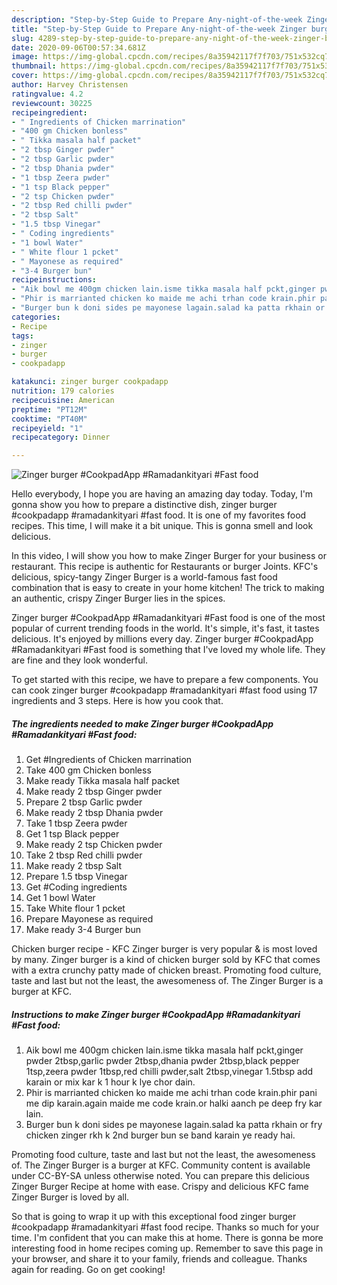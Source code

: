 ```yaml
---
description: "Step-by-Step Guide to Prepare Any-night-of-the-week Zinger burger #CookpadApp #Ramadankityari #Fast food"
title: "Step-by-Step Guide to Prepare Any-night-of-the-week Zinger burger #CookpadApp #Ramadankityari #Fast food"
slug: 4289-step-by-step-guide-to-prepare-any-night-of-the-week-zinger-burger-cookpadapp-ramadankityari-fast-food
date: 2020-09-06T00:57:34.681Z
image: https://img-global.cpcdn.com/recipes/8a35942117f7f703/751x532cq70/zinger-burger-cookpadapp-ramadankityari-fast-food-recipe-main-photo.jpg
thumbnail: https://img-global.cpcdn.com/recipes/8a35942117f7f703/751x532cq70/zinger-burger-cookpadapp-ramadankityari-fast-food-recipe-main-photo.jpg
cover: https://img-global.cpcdn.com/recipes/8a35942117f7f703/751x532cq70/zinger-burger-cookpadapp-ramadankityari-fast-food-recipe-main-photo.jpg
author: Harvey Christensen
ratingvalue: 4.2
reviewcount: 30225
recipeingredient:
- " Ingredients of Chicken marrination"
- "400 gm Chicken bonless"
- " Tikka masala half packet"
- "2 tbsp Ginger pwder"
- "2 tbsp Garlic pwder"
- "2 tbsp Dhania pwder"
- "1 tbsp Zeera pwder"
- "1 tsp Black pepper"
- "2 tsp Chicken pwder"
- "2 tbsp Red chilli pwder"
- "2 tbsp Salt"
- "1.5 tbsp Vinegar"
- " Coding ingredients"
- "1 bowl Water"
- " White flour 1 pcket"
- " Mayonese as required"
- "3-4 Burger bun"
recipeinstructions:
- "Aik bowl me 400gm chicken lain.isme tikka masala half pckt,ginger pwder 2tbsp,garlic pwder 2tbsp,dhania pwder 2tbsp,black pepper 1tsp,zeera pwder 1tbsp,red chilli pwder,salt 2tbsp,vinegar 1.5tbsp add karain or mix kar k 1 hour k lye chor dain."
- "Phir is marrianted chicken ko maide me achi trhan code krain.phir pani me dip karain.again maide me code krain.or halki aanch pe deep fry kar lain."
- "Burger bun k doni sides pe mayonese lagain.salad ka patta rkhain or fry chicken zinger rkh k 2nd burger bun se band karain ye ready hai."
categories:
- Recipe
tags:
- zinger
- burger
- cookpadapp

katakunci: zinger burger cookpadapp 
nutrition: 179 calories
recipecuisine: American
preptime: "PT12M"
cooktime: "PT40M"
recipeyield: "1"
recipecategory: Dinner

---
```



![Zinger burger #CookpadApp #Ramadankityari #Fast food](https://img-global.cpcdn.com/recipes/8a35942117f7f703/751x532cq70/zinger-burger-cookpadapp-ramadankityari-fast-food-recipe-main-photo.jpg)

Hello everybody, I hope you are having an amazing day today. Today, I'm gonna show you how to prepare a distinctive dish, zinger burger #cookpadapp #ramadankityari #fast food. It is one of my favorites food recipes. This time, I will make it a bit unique. This is gonna smell and look delicious.

In this video, I will show you how to make Zinger Burger for your business or restaurant. This recipe is authentic for Restaurants or burger Joints. KFC&#39;s delicious, spicy-tangy Zinger Burger is a world-famous fast food combination that is easy to create in your home kitchen! The trick to making an authentic, crispy Zinger Burger lies in the spices.

Zinger burger #CookpadApp #Ramadankityari #Fast food is one of the most popular of current trending foods in the world. It's simple, it's fast, it tastes delicious. It's enjoyed by millions every day. Zinger burger #CookpadApp #Ramadankityari #Fast food is something that I've loved my whole life. They are fine and they look wonderful.


To get started with this recipe, we have to prepare a few components. You can cook zinger burger #cookpadapp #ramadankityari #fast food using 17 ingredients and 3 steps. Here is how you cook that.

<!--inarticleads1-->

##### The ingredients needed to make Zinger burger #CookpadApp #Ramadankityari #Fast food:

1. Get  #Ingredients of Chicken marrination
1. Take 400 gm Chicken bonless
1. Make ready  Tikka masala half packet
1. Make ready 2 tbsp Ginger pwder
1. Prepare 2 tbsp Garlic pwder
1. Make ready 2 tbsp Dhania pwder
1. Take 1 tbsp Zeera pwder
1. Get 1 tsp Black pepper
1. Make ready 2 tsp Chicken pwder
1. Take 2 tbsp Red chilli pwder
1. Make ready 2 tbsp Salt
1. Prepare 1.5 tbsp Vinegar
1. Get  #Coding ingredients
1. Get 1 bowl Water
1. Take  White flour 1 pcket
1. Prepare  Mayonese as required
1. Make ready 3-4 Burger bun


Chicken burger recipe - KFC Zinger burger is very popular &amp; is most loved by many. Zinger burger is a kind of chicken burger sold by KFC that comes with a extra crunchy patty made of chicken breast. Promoting food culture, taste and last but not the least, the awesomeness of. The Zinger Burger is a burger at KFC. 

<!--inarticleads2-->

##### Instructions to make Zinger burger #CookpadApp #Ramadankityari #Fast food:

1. Aik bowl me 400gm chicken lain.isme tikka masala half pckt,ginger pwder 2tbsp,garlic pwder 2tbsp,dhania pwder 2tbsp,black pepper 1tsp,zeera pwder 1tbsp,red chilli pwder,salt 2tbsp,vinegar 1.5tbsp add karain or mix kar k 1 hour k lye chor dain.
1. Phir is marrianted chicken ko maide me achi trhan code krain.phir pani me dip karain.again maide me code krain.or halki aanch pe deep fry kar lain.
1. Burger bun k doni sides pe mayonese lagain.salad ka patta rkhain or fry chicken zinger rkh k 2nd burger bun se band karain ye ready hai.


Promoting food culture, taste and last but not the least, the awesomeness of. The Zinger Burger is a burger at KFC. Community content is available under CC-BY-SA unless otherwise noted. You can prepare this delicious Zinger Burger Recipe at home with ease. Crispy and delicious KFC fame Zinger Burger is loved by all. 

So that is going to wrap it up with this exceptional food zinger burger #cookpadapp #ramadankityari #fast food recipe. Thanks so much for your time. I'm confident that you can make this at home. There is gonna be more interesting food in home recipes coming up. Remember to save this page in your browser, and share it to your family, friends and colleague. Thanks again for reading. Go on get cooking!
